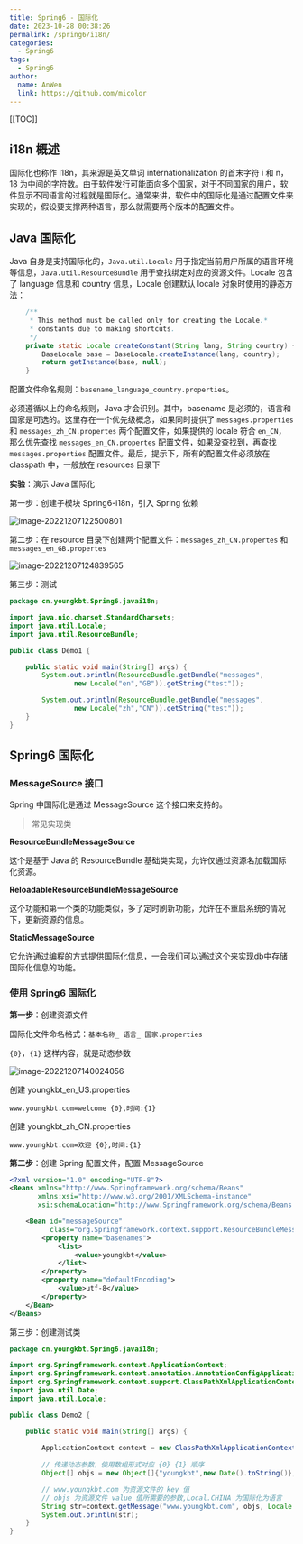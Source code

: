 ```yaml
---
title: Spring6 - 国际化
date: 2023-10-28 00:38:26
permalink: /spring6/i18n/
categories: 
  - Spring6
tags: 
  - Spring6
author: 
  name: AnWen
  link: https://github.com/micolor
---
```


[[TOC]]



## i18n 概述

国际化也称作 i18n，其来源是英文单词 internationalization 的首末字符 i 和 n，18 为中间的字符数。由于软件发行可能面向多个国家，对于不同国家的用户，软件显示不同语言的过程就是国际化。通常来讲，软件中的国际化是通过配置文件来实现的，假设要支撑两种语言，那么就需要两个版本的配置文件。



## Java 国际化

Java 自身是支持国际化的，`Java.util.Locale` 用于指定当前用户所属的语言环境等信息，`Java.util.ResourceBundle` 用于查找绑定对应的资源文件。Locale 包含了 language 信息和 country 信息，Locale 创建默认 locale 对象时使用的静态方法：

```java
    /**
     * This method must be called only for creating the Locale.*
     * constants due to making shortcuts.
     */
    private static Locale createConstant(String lang, String country) {
        BaseLocale base = BaseLocale.createInstance(lang, country);
        return getInstance(base, null);
    }
```

配置文件命名规则：`basename_language_country.properties`。

必须遵循以上的命名规则，Java 才会识别。其中，basename 是必须的，语言和国家是可选的。这里存在一个优先级概念，如果同时提供了 `messages.properties` 和 `messages_zh_CN.propertes` 两个配置文件，如果提供的 locale 符合 `en_CN`，那么优先查找 `messages_en_CN.propertes` 配置文件，如果没查找到，再查找 `messages.properties` 配置文件。最后，提示下，所有的配置文件必须放在 classpath 中，一般放在 resources 目录下

**实验**：演示 Java 国际化

第一步：创建子模块 Spring6-i18n，引入 Spring 依赖

![image-20221207122500801](https://cdn.jsdelivr.net/gh/Kele-Bingtang/static/img/Spring6/20231028004114.png)

第二步：在 resource 目录下创建两个配置文件：`messages_zh_CN.propertes` 和 `messages_en_GB.propertes`

![image-20221207124839565](https://cdn.jsdelivr.net/gh/Kele-Bingtang/static/img/Spring6/20231028004115.png)

第三步：测试

```java
package cn.youngkbt.Spring6.javai18n;

import java.nio.charset.StandardCharsets;
import java.util.Locale;
import java.util.ResourceBundle;

public class Demo1 {

    public static void main(String[] args) {
        System.out.println(ResourceBundle.getBundle("messages",
                new Locale("en","GB")).getString("test"));

        System.out.println(ResourceBundle.getBundle("messages",
                new Locale("zh","CN")).getString("test"));
    }
}
```



## Spring6 国际化

### MessageSource 接口

Spring 中国际化是通过 MessageSource 这个接口来支持的。

> 常见实现类

**ResourceBundleMessageSource**

这个是基于 Java 的 ResourceBundle 基础类实现，允许仅通过资源名加载国际化资源。

**ReloadableResourceBundleMessageSource**

这个功能和第一个类的功能类似，多了定时刷新功能，允许在不重启系统的情况下，更新资源的信息。

**StaticMessageSource**

它允许通过编程的方式提供国际化信息，一会我们可以通过这个来实现db中存储国际化信息的功能。



### 使用 Spring6 国际化

**第一步**：创建资源文件

国际化文件命名格式：`基本名称_ 语言_ 国家.properties`

`{0}`，`{1}` 这样内容，就是动态参数

![image-20221207140024056](https://cdn.jsdelivr.net/gh/Kele-Bingtang/static/img/Spring6/20231028004205.png)

创建 youngkbt_en_US.properties

```properties
www.youngkbt.com=welcome {0},时间:{1}
```

创建 youngkbt_zh_CN.properties

```properties
www.youngkbt.com=欢迎 {0},时间:{1}
```

**第二步**：创建 Spring 配置文件，配置 MessageSource

```xml
<?xml version="1.0" encoding="UTF-8"?>
<Beans xmlns="http://www.Springframework.org/schema/Beans"
       xmlns:xsi="http://www.w3.org/2001/XMLSchema-instance"
       xsi:schemaLocation="http://www.Springframework.org/schema/Beans http://www.Springframework.org/schema/Beans/Spring-Beans.xsd">

    <Bean id="messageSource"
          class="org.Springframework.context.support.ResourceBundleMessageSource">
        <property name="basenames">
            <list>
                <value>youngkbt</value>
            </list>
        </property>
        <property name="defaultEncoding">
            <value>utf-8</value>
        </property>
    </Bean>
</Beans>
```

第三步：创建测试类

```java
package cn.youngkbt.Spring6.javai18n;

import org.Springframework.context.ApplicationContext;
import org.Springframework.context.annotation.AnnotationConfigApplicationContext;
import org.Springframework.context.support.ClassPathXmlApplicationContext;
import java.util.Date;
import java.util.Locale;

public class Demo2 {

    public static void main(String[] args) {
        
        ApplicationContext context = new ClassPathXmlApplicationContext("Beans.xml");
        
        // 传递动态参数，使用数组形式对应 {0} {1} 顺序
        Object[] objs = new Object[]{"youngkbt",new Date().toString()};

        // www.youngkbt.com 为资源文件的 key 值
        // objs 为资源文件 value 值所需要的参数,Local.CHINA 为国际化为语言
        String str=context.getMessage("www.youngkbt.com", objs, Locale.CHINA);
        System.out.println(str);
    }
}
```

